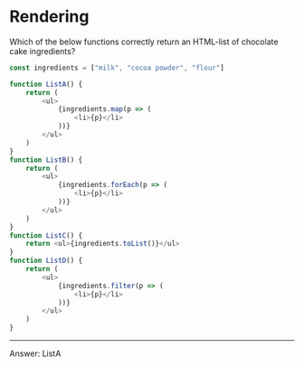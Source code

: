 # Rendering

Which of the below functions correctly return an HTML-list of chocolate cake ingredients?

```js
const ingredients = ["milk", "cocoa powder", "flour"]

function ListA() {
    return (
        <ul>
            {ingredients.map(p => (
                <li>{p}</li>
            ))}
        </ul>
    )
}
function ListB() {
    return (
        <ul>
            {ingredients.forEach(p => (
                <li>{p}</li>
            ))}
        </ul>
    )
}
function ListC() {
    return <ul>{ingredients.toList()}</ul>
}
function ListD() {
    return (
        <ul>
            {ingredients.filter(p => (
                <li>{p}</li>
            ))}
        </ul>
    )
}
```

---

Answer: ListA
